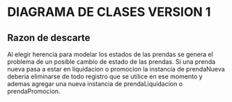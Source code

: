 # DIAGRAMA DE CLASES VERSION 1

## Razon de descarte

Al elegir herencia para modelar los estados de las prendas se genera el problema de un posible cambio de estado de las prendas. Si una prenda nueva pasa a estar en liquidacion o promocion la instancia de prendaNueva deberia eliminarse de todo registro que se utilice en ese momento y ademas agregar una nueva instancia de prendaLiquidacion o prendaPromocion.